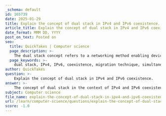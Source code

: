 ```yaml
---
_schema: default
id: 165739
date: 2025-01-29
title: Explain the concept of dual stack in IPv4 and IPv6 coexistence.
article_title: Explain the concept of dual stack in IPv4 and IPv6 coexistence.
date_format: MMM DD, YYYY
post_on_text: Posted on
seo:
  title: QuickTakes | Computer science
  page_description: >-
    The dual stack concept refers to a networking method enabling devices to support both IPv4 and IPv6 protocols simultaneously, ensuring flexibility and compatibility during the transition from IPv4 to IPv6 while addressing the challenges and benefits of such a dual approach.
  page_keywords: >-
    dual stack, IPv4, IPv6, coexistence, migration technique, simultaneous operation, compatibility, gradual transition, network configuration, flexibility, reduced disruption, interoperability, challenges, increased complexity, resource intensive, misconfiguration
author: QuickTakes
question: >-
    Explain the concept of dual stack in IPv4 and IPv6 coexistence.
answer: >-
    The concept of dual stack in the context of IPv4 and IPv6 coexistence refers to a migration technique where devices are configured to support both IPv4 and IPv6 protocols simultaneously. This approach is essential during the transition period from IPv4 to IPv6, allowing for continued communication across both protocols.\n\n### Key Features of Dual Stack:\n\n1. **Simultaneous Operation**: Devices running dual stack can communicate with both IPv4 and IPv6 networks. This means that they can send and receive packets using either protocol, depending on the destination address.\n\n2. **Compatibility**: Dual stack ensures that existing IPv4 applications and services can continue to function while new applications can take advantage of the benefits offered by IPv6, such as a larger address space and improved routing efficiency.\n\n3. **Gradual Transition**: Organizations can gradually transition to IPv6 without needing to abandon their existing IPv4 infrastructure. This is particularly important as the depletion of IPv4 addresses has created a pressing need for IPv6 adoption.\n\n4. **Network Configuration**: Devices must be configured to handle both protocols, which may involve updating network interfaces, routing tables, and DNS settings to accommodate both IPv4 and IPv6 addresses.\n\n### Benefits of Dual Stack:\n\n- **Flexibility**: Organizations can maintain their current IPv4 services while exploring and implementing IPv6 solutions.\n- **Reduced Disruption**: Users experience minimal disruption as both protocols are operational, allowing for a smoother transition.\n- **Interoperability**: Dual stack facilitates communication between IPv4-only and IPv6-only devices, ensuring that users can connect regardless of the protocol in use.\n\n### Challenges of Dual Stack:\n\n- **Increased Complexity**: Managing two protocols can complicate network configuration and troubleshooting.\n- **Resource Intensive**: Running dual stack may require more resources, such as memory and processing power, on devices.\n- **Potential for Misconfiguration**: There is a risk of misconfiguration, which can lead to connectivity issues if not managed properly.\n\nIn summary, dual stack is a crucial technique for enabling the coexistence of IPv4 and IPv6, allowing for a gradual transition while maintaining compatibility and communication across both protocols. This approach helps mitigate the challenges associated with the depletion of IPv4 addresses and the adoption of IPv6.
subject: Computer science
file_name: explain-the-concept-of-dual-stack-in-ipv4-and-ipv6-coexistence.md
url: /learn/computer-science/questions/explain-the-concept-of-dual-stack-in-ipv4-and-ipv6-coexistence
score: -1.0
---
```


&nbsp;